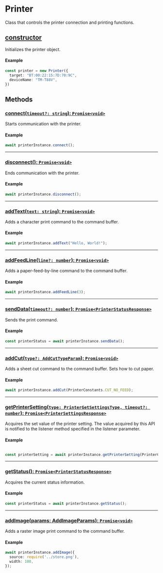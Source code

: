 # Printer

Class that controls the printer connection and printing functions.

## [constructor](./constructor.md)

Initializes the printer object.

#### Example

```typescript
const printer = new Printer({
  target: "BT:00:22:15:7D:70:9C",
  deviceName: "TM-T88V",
})
```

## Methods

### [connect(`timeout?: string`): `Promise<void>`](./connect.md)

Starts communication with the printer.

#### Example

```typescript
await printerInstance.connect();
```
---

### [disconnect(): `Promise<void>`](./disconnect.md)

Ends communication with the printer.

#### Example

```typescript
await printerInstance.disconnect();
```
---
### [addText(`text: string`): `Promise<void>`](./addText.md)

Adds a character print command to the command buffer.

#### Example

```typescript
await printerInstance.addText("Hello, World!");
```
---
### [addFeedLine(`line?: number`): `Promise<void>`](./addFeedLine.md)

Adds a paper-feed-by-line command to the command buffer.

#### Example

```typescript
await printerInstance.addFeedLine(3);
```

---
### [sendData(`timeout?: number`): `Promise<PrinterStatusResponse>`](./sendData.md)

Sends the print command.

#### Example

```typescript
const printerStatus = await printerInstance.sendData();
```
---

### [addCut(`type?: AddCutTypeParam`): `Promise<void>`](./addCut.md)

Adds a sheet cut command to the command buffer.
Sets how to cut paper.

#### Example

```typescript
await printerInstance.addCut(PrinterConstants.CUT_NO_FEED);
```

___
### [getPrinterSetting(`type: PrinterGetSettingsType, timeout?: number`): `Promise<PrinterSettingsResponse>`](./getPrinterSetting.md)

Acquires the set value of the printer setting.
The value acquired by this API is notified to the listener method specified in the listener parameter.

#### Example

```typescript

const printerSetting = await printerInstance.getPrinterSetting(PrinterConstants.PRINTER_SETTING_PAPERWIDTH);
```

___
### [getStatus(): `Promise<PrinterStatusResponse>`](./getStatus.md)

Acquires the current status information.

#### Example

```typescript
const printerStatus = await printerInstance.getStatus();
```
---

### [addImage(params: AddImageParams): `Promise<void>`](./addImage.md)

Adds a raster image print command to the command buffer.

#### Example

```typescript
await printerInstance.addImage({
  source: require('../store.png'),
  width: 100,
});
```
